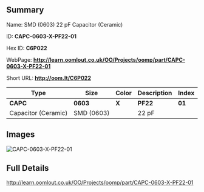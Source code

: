 

## Summary
 
Name: SMD (0603) 22 pF Capacitor (Ceramic)

ID: __CAPC-0603-X-PF22-01__

Hex ID: __C6P022__

WebPage: __http://learn.oomlout.co.uk/OO/Projects/oomp/part/CAPC-0603-X-PF22-01__

Short URL: __http://oom.lt/C6P022__


| Type   | Size   | Color   | Description   | Index   |    
| ----- | ------   | ------   | -----   | ----   |    
| __CAPC__   					| __0603__   					| __X__    						| __PF22__    					| __01__ |    
| Capacitor (Ceramic)		| SMD (0603)	| 		| 22 pF	| 	|

## Images
![CAPC-0603-X-PF22-01](http://oomlout.com/oomp-gen/parts/CAPC-0603-X-PF22-01/CAPC-0603-X-PF22-01_420.jpg)

## Full Details

 http://learn.oomlout.co.uk/OO/Projects/oomp/part/CAPC-0603-X-PF22-01

